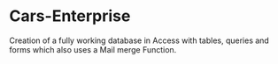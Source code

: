 # Cars-Enterprise
Creation of a fully working database in Access with tables, queries and forms which also uses a Mail merge Function.
